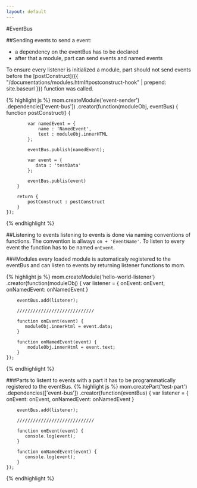 ```yaml
---
layout: default
---
```

#EventBus

##Sending events
to send a event:

   - a dependency on the eventBus has to be declared
   - after that a module, part can send events and named events

To ensure every listener is initialized a module, part should not send events before the [postConstruct]({{ "/documentations/modules.html#postconstruct-hook"  | prepend: site.baseurl }}) function was called.

{% highlight js %}
mom.createModule('event-sender')
    .dependencie(['event-bus'])
    .creator(function(moduleObj, eventBus) {
        function postConstruct() {
        
            var namedEvent = {
                name : 'NamedEvent',
                text : moduleObj.innerHTML
            };
            
            eventBus.publish(namedEvent);
            
            var event = {
               data : 'testData'
            };
            
            eventBus.publis(event)
        }
         
        return {
            postConstruct : postConstruct
        }
    });
{% endhighlight %}


##Listening to events
listening to events is done via naming conventions of functions. The convention is allways `on + 'EventName'`. To listen to every event the function has to be named `onEvent`.

###Modules
every loaded module is automaticaly registered to the eventBus and can listen to events by returning listener functions to mom.

{% highlight js %}
mom.createModule('hello-world-listener')
    .creator(function(moduleObj) {
        var listener = {
           onEvent: onEvent,
           onNamedEvent: onNamedEvent
        }
        
        eventBus.add(listener);
        
        /////////////////////////////
        
        function onEvent(event) {
           moduleObj.innerHtml = event.data;
        }
        
        function onNamedEvent(event) {
            moduleObj.innerHtml = event.text;
        }
    });
{% endhighlight %}


###Parts
to listent to events with a part it has to be programmatically registered to the eventBus.
{% highlight js %}
mom.createPart('test-part')
    .dependencies(['event-bus'])
    .creator(function(eventBus) {
        var listener = {
           onEvent: onEvent,
           onNamedEvent: onNamedEvent
        }
        
        eventBus.add(listener);
        
        /////////////////////////////
        
        function onEvent(event) {
           console.log(event);
        }
        
        function onNamedEvent(event) {
           console.log(event);
        }
    });
{% endhighlight %}